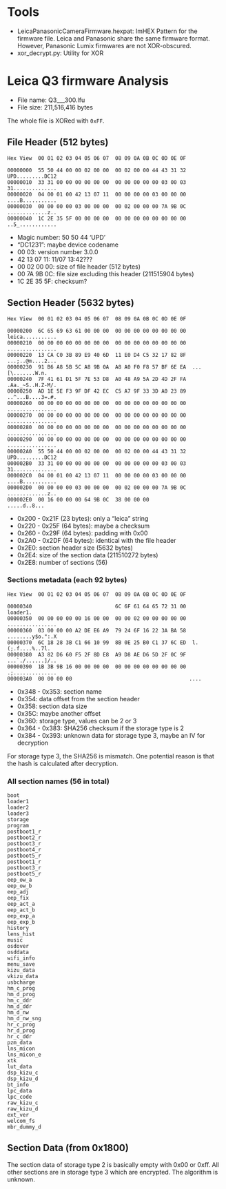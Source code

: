 # Tools

* LeicaPanasonicCameraFirmware.hexpat: ImHEX Pattern for the firmware file. Leica and Panasonic share the same firmware format. However, Panasonic Lumix firmwares are not XOR-obscured.
* xor_decrypt.py: Utility for XOR

# Leica Q3 firmware Analysis

* File name: Q3___300.lfu
* File size: 211,516,416 bytes

The whole file is XORed with `0xFF`.

## File Header (512 bytes)

```
Hex View  00 01 02 03 04 05 06 07  08 09 0A 0B 0C 0D 0E 0F
 
00000000  55 50 44 00 00 02 00 00  00 02 00 00 44 43 31 32  UPD.........DC12
00000010  33 31 00 00 00 00 00 00  00 00 00 00 00 03 00 03  31..............
00000020  04 00 01 00 42 13 07 11  00 00 00 00 03 00 00 00  ....B...........
00000030  00 00 00 00 03 00 00 00  00 02 00 00 00 7A 9B 0C  .............z..
00000040  1C 2E 35 5F 00 00 00 00  00 00 00 00 00 00 00 00  ..5_............
```

* Magic number: 50 50 44 ‘UPD’
* “DC1231”: maybe device codename
* 00 03: version number 3.0.0
* 42 13 07 11: 11/07 13:42???
* 00 02 00 00: size of file header (512 bytes)
* 00 7A 9B 0C: file size excluding this header (211515904 bytes)
* 1C 2E 35 5F: checksum?


## Section Header (5632 bytes)

```
Hex View  00 01 02 03 04 05 06 07  08 09 0A 0B 0C 0D 0E 0F
 
00000200  6C 65 69 63 61 00 00 00  00 00 00 00 00 00 00 00  leica...........
00000210  00 00 00 00 00 00 00 00  00 00 00 00 00 00 00 00  ................
00000220  13 CA C0 3B 89 E9 40 6D  11 E0 D4 C5 32 17 82 8F  ...;..@m....2...
00000230  91 B6 A8 5B 5C A8 9B 0A  A8 A0 F0 F8 57 BF 6E EA  ...[\.......W.n.
00000240  7F 41 61 D1 5F 7E 53 D8  A0 48 A9 5A 2D 4D 2F FA  .Aa._~S..H.Z-M/.
00000250  AD 1E 5E F3 9F DF 42 EC  C5 A7 9F 33 3D A0 23 89  ..^...B....3=.#.
00000260  00 00 00 00 00 00 00 00  00 00 00 00 00 00 00 00  ................
00000270  00 00 00 00 00 00 00 00  00 00 00 00 00 00 00 00  ................
00000280  00 00 00 00 00 00 00 00  00 00 00 00 00 00 00 00  ................
00000290  00 00 00 00 00 00 00 00  00 00 00 00 00 00 00 00  ................
000002A0  55 50 44 00 00 02 00 00  00 02 00 00 44 43 31 32  UPD.........DC12
000002B0  33 31 00 00 00 00 00 00  00 00 00 00 00 03 00 03  31..............
000002C0  04 00 01 00 42 13 07 11  00 00 00 00 03 00 00 00  ....B...........
000002D0  00 00 00 00 03 00 00 00  00 02 00 00 00 7A 9B 0C  .............z..
000002E0  00 16 00 00 00 64 9B 0C  38 00 00 00              .....d..8...
```

* 0x200 - 0x21F (23 bytes): only a “leica” string
* 0x220 - 0x25F (64 bytes): maybe a checksum
* 0x260 - 0x29F (64 bytes): padding with 0x00
* 0x2A0 - 0x2DF (64 bytes): identical with the file header
* 0x2E0: section header size (5632 bytes)
* 0x2E4: size of the section data (211510272 bytes)
* 0x2E8: number of sections (56)

### Sections metadata (each 92 bytes)

```
Hex View  00 01 02 03 04 05 06 07  08 09 0A 0B 0C 0D 0E 0F
 
00000340                           6C 6F 61 64 65 72 31 00          loader1.
00000350  00 00 00 00 00 16 00 00  00 00 02 00 00 00 00 00  ................
00000360  03 00 00 00 A2 DE E6 A9  79 24 6F 16 22 3A BA 58  ........y$o.":.X
00000370  6C 18 28 3B C1 66 10 99  8B 0E 25 B0 C1 37 6C ED  l.(;.f....%..7l.
00000380  A3 82 D6 60 F5 2F 8D E8  A9 D8 AE D6 5D 2F 0C 9F  ...`./......]/..
00000390  1B 3B 9B 16 00 00 00 00  00 00 00 00 00 00 00 00  .;..............
000003A0  00 00 00 00                                      ....
```

* 0x348 - 0x353: section name
* 0x354: data offset from the section header
* 0x358: section data size
* 0x35C: maybe another offset
* 0x360: storage type, values can be 2 or 3
* 0x364 - 0x383: SHA256 checksum if the storage type is 2
* 0x384 - 0x393: unknown data for storage type 3, maybe an IV for decryption 

For storage type 3, the SHA256 is mismatch. One potential reason is that the hash is calculated after decryption.


### All section names (56 in total)

```
boot
loader1
loader2
loader3
storage
program
postboot1_r
postboot2_r
postboot3_r
postboot4_r
postboot5_r
postboot1_r
postboot3_r
postboot5_r
eep_ow_a
eep_ow_b
eep_adj
eep_fix
eep_act_a
eep_act_b
eep_exp_a
eep_exp_b
history
lens_hist
music
osdover
osddata
wifi_info
menu_save
kizu_data
vkizu_data
usbcharge
hm_c_prog
hm_d_prog
hm_c_ddr
hm_d_ddr
hm_d_nw
hm_d_nw_sng
hr_c_prog
hr_d_prog
hr_c_ddr
pzm_data
lns_micon
lns_micon_e
xtk
lut_data
dsp_kizu_c
dsp_kizu_d
bt_info
lpc_data
lpc_code
raw_kizu_c
raw_kizu_d
ext_ver
welcom_fs
mbr_dummy_d
```

## Section Data (from 0x1800)

The section data of storage type 2 is basically empty with 0x00 or 0xff. All other sections are in storage type 3 which are encrypted. The algorithm is unknown.
